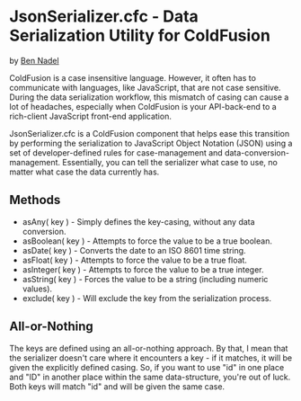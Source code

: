 
# JsonSerializer.cfc - Data Serialization Utility for ColdFusion

by [Ben Nadel][1]

ColdFusion is a case insensitive language. However, it often has to communicate
with languages, like JavaScript, that are not case sensitive. During the data
serialization workflow, this mismatch of casing can cause a lot of headaches, 
especially when ColdFusion is your API-back-end to a rich-client JavaScript 
front-end application. 

JsonSerializer.cfc is a ColdFusion component that helps ease this transition by
performing the serialization to JavaScript Object Notation (JSON) using a set 
of developer-defined rules for case-management and data-conversion-management. 
Essentially, you can tell the serializer what case to use, no matter what case
the data currently has. 

## Methods

* asAny( key ) - Simply defines the key-casing, without any data conversion.
* asBoolean( key ) - Attempts to force the value to be a true boolean.
* asDate( key ) - Converts the date to an ISO 8601 time string.
* asFloat( key ) - Attempts to force the value to be a true float.
* asInteger( key ) - Attempts to force the value to be a true integer.
* asString( key ) - Forces the value to be a string (including numeric values).
* exclude( key ) - Will exclude the key from the serialization process.

## All-or-Nothing 

The keys are defined using an all-or-nothing approach. By that, I mean that the
serializer doesn't care where it encounters a key - if it matches, it will be
given the explicitly defined casing. So, if you want to use "id" in one place
and "ID" in another place within the same data-structure, you're out of luck.
Both keys will match "id" and will be given the same case.


[1]: http://www.bennadel.com